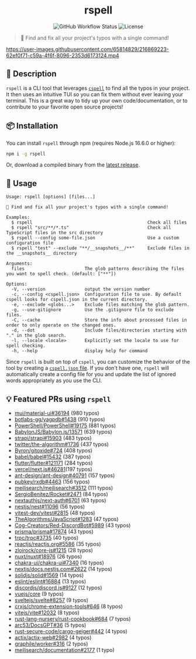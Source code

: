 <div align="center">

# rspell

![GitHub Workflow Status](https://img.shields.io/github/actions/workflow/status/Lioness100/rspell/ci.yml?branch=main)
![License](https://img.shields.io/github/license/Lioness100/sapphire-template)

</div>

> 📝 Find and fix all your project's typos with a single command!

https://user-images.githubusercontent.com/65814829/216869223-62ef0f71-c59a-4f6f-8096-2353d6173124.mp4

## 📝 Description

`rspell` is a CLI tool that leverages [`cspell`](https://cspell.org/) to find all the
typos in your project. It then uses an intuitive TUI so you can fix them without ever leaving your terminal. This is a
great way to tidy up your own code/documentation, or to contribute to your favorite open source projects!

## 📦 Installation

You can install `rspell` through npm (requires Node.js 16.6.0 or higher):
```sh
npm i -g rspell
```
Or, download a compiled binary from the [latest release](https://github.com/Lioness100/rspell/releases/latest).

## 🚀 Usage

```
Usage: rspell [options] [files...]

📝 Find and fix all your project's typos with a single command!

Examples:
  $ rspell                                            Check all files
  $ rspell "src/**/*.ts"                              Check all TypeScript files in the src directory
  $ rspell --config some-file.json                    Use a custom configuration file
  $ rspell "test" --exclude "**/__snapshots__/**"     Exclude files in the __snapshots__ directory

Arguments:
  files                       The glob patterns describing the files you want to spell check. (default: ["**"])

Options:
  -V, --version               output the version number
  -c, --config <cspell.json>  Configuration file to use. By default cspell looks for cspell.json in the current directory.       
  -e, --exclude <globs...>    Exclude files matching the glob pattern.
  -g, --use-gitignore         Use the .gitignore file to exclude files.
  -C, --cache                 Store the info about processed files in order to only operate on the changed ones.
  -d, --dot                   Include files/directories starting with "." in the glob search.
  -l, --locale <locale>       Explicitly set the locale to use for spell checking.
  -h, --help                  display help for command
```

Since `rspell` is built on top of `cspell`, you can customize the behavior of the tool by creating a [`cspell.json`
file](https://cspell.org/configuration/). If you don't have one, `rspell` will automatically create a config file for
you and update the list of ignored words appropriately as you use the CLI. 

## 💡 Featured PRs using `rspell`

- [mui/material-ui#36194](https://github.com/mui/material-ui/pull/36194) (980 typos)
- [botlabs-gg/yagpdb#1438](https://github.com/botlabs-gg/yagpdb) (910 typos)
- [PowerShell/PowerShell#19175](https://github.com/PowerShell/PowerShell/pull/19175) (881 typos)
- [BabylonJS/Babylon.js/13571](https://github.com/BabylonJS/Babylon.js/pull/13571) (639 typos)
- [strapi/strapi#15903](https://github.com/strapi/strapi/pull/15903) (483 typos)
- [twitter/the-algorithm#1736](https://github.com/twitter/the-algorithm/pull/1736) (437 typos)
- [Byron/gitoxide#724](https://github.com/Byron/gitoxide/pull/724) (408 typos)
- [babel/babel#15432](https://github.com/babel/babel/pull/15432) (387 typos)
- [flutter/flutter#121171](https://github.com/flutter/flutter/pull/121171) (284 typos)
- [vercel/next.js#46281](https://github.com/vercel/next.js/pull/46281)(197 typos)
- [ant-design/ant-design#40791](https://github.com/ant-design/ant-design/pull/40791) (157 typos)
- [pubkey/rxdb#4463](https://github.com/pubkey/rxdb/pull/4463) (156 typos)
- [meilisearch/meilisearch#3512](https://github.com/meilisearch/meilisearch/pull/3512) (111 typos)
- [SergioBenitez/Rocket#2471](https://github.com/SergioBenitez/Rocket/pull/2471) (84 typos)
- [nextauthjs/next-auth#6701](https://github.com/nextauthjs/next-auth/pull/6701) (63 typos)
- [nestjs/nest#11096](https://github.com/nestjs/nest/pull/11096) (56 typos)
- [vitest-dev/vitest#2815](https://github.com/vitest-dev/vitest/pull/2815) (48 typos)
- [TheAlgorithms/JavaScript#1283](https://github.com/TheAlgorithms/JavaScript/pull/1283) (47 typos)
- [Cog-Creators/Red-DiscordBot#5989](https://github.com/Cog-Creators/Red-DiscordBot/pull/5989) (43 typos)
- [prisma/prisma#17874](https://github.com/prisma/prisma/pull/17874) (43 typos)
- [trpc/trpc#3735](https://github.com/trpc/trpc/pull/3735) (40 typos)
- [reactjs/reactjs.org#5586](https://github.com/reactjs/reactjs.org/pull/5586) (35 typos)
- [zloirock/core-js#1215](https://github.com/zloirock/core-js/pull/1215) (28 typos)
- [nuxt/nuxt#18976](https://github.com/nuxt/nuxt/pull/18976) (26 typos)
- [chakra-ui/chakra-ui#7340](https://github.com/chakra-ui/chakra-ui/pull/7340) (16 typos)
- [nextjs/docs.nestjs.com#2622](https://github.com/nestjs/docs.nestjs.com/pull/2622) (14 typos)
- [solidjs/solid#1569](https://github.com/solidjs/solid/pull/1569) (14 typos)
- [eslint/eslint#16884](https://github.com/eslint/eslint/pull/16884) (13 typos)
- [discordjs/discord.js#9127](https://github.com/discordjs/discord.js/pull/9127) (12 typos)
- [vuejs/core](https://github.com/vuejs/core/pull/7693) (9 typos)
- [sveltejs/svelte#8257](https://github.com/sveltejs/svelte/pull/8257) (9 typos)
- [crxjs/chrome-extension-tools#646](https://github.com/crxjs/chrome-extension-tools/pull/646) (8 typos)
- [vitejs/vite#12032](https://github.com/vitejs/vite/pull/12032) (8 typos)
- [rust-lang-nursery/rust-cookbook#684](https://github.com/rust-lang-nursery/rust-cookbook/pull/684) (7 typos)
- [arc53/DocsGPT#36](https://github.com/arc53/DocsGPT/pull/36) (5 typos)
- [rust-secure-code/cargo-geiger#442](https://github.com/rust-secure-code/cargo-geiger/pull/442)
  (4 typos)
- [actix/actix-web#2982](https://github.com/actix/actix-web/pull/2982) (4 typos)
- [graphile/worker#316](https://github.com/graphile/worker/pull/316) (2 typos)
- [meilisearch/documentation#2177](https://github.com/meilisearch/documentation/pull/2177) (1 typo)
